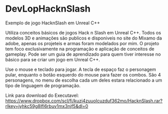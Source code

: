# DevLopHacknSlash
 Exemplo de jogo HacknSlash em Unreal C++

Utiliza conceitos básicos de jogos Hack n Slash em Unreal C++. Todos os modelos 3D e animações são publicos e disponiveis no site do Mixamo da adobe, apenas os projeteis e armas foram modelados por mim. O projeto tem foco exclusivamente na programação e aplicação de conceitos de gameplay. Pode ser um guia de aprendizado para quem tiver interesse no básico para se criar um jogo em Unreal C++.

Use o mouse e teclado para jogar. A tecla de espaço faz o personagem pular, enquanto o botão esquerdo do mouse para fazer os combos. São 4 personagens, no menu de escolha cada um deles estara relacionado a um tipo de linguagem de programação.

 Link para download do Executavel: https://www.dropbox.com/scl/fi/kuzj4zuuolcuzduf362mo/HacknSlash.rar?rlkey=jyhkc59g8lfl6rbuv1mx3njf5&dl=0
